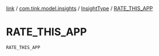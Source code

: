 [link](../../index.md) / [com.tink.model.insights](../index.md) / [InsightType](index.md) / [RATE_THIS_APP](./-r-a-t-e_-t-h-i-s_-a-p-p.md)

# RATE_THIS_APP

`RATE_THIS_APP`